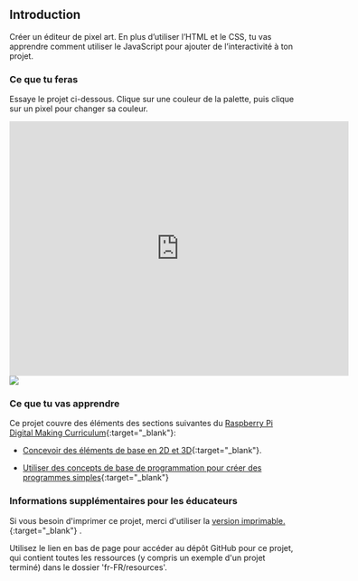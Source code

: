 ## Introduction

Créer un éditeur de pixel art. En plus d’utiliser l’HTML et le CSS, tu vas apprendre comment utiliser le JavaScript pour ajouter de l’interactivité à ton projet.

### Ce que tu feras

Essaye le projet ci-dessous. Clique sur une couleur de la palette, puis clique sur un pixel pour changer sa couleur.

<div class="trinket">
  <iframe src="https://trinket.io/embed/html/0e102a306b?outputOnly=true&start=result" width="600" height="450" frameborder="0" marginwidth="0" marginheight="0" allowfullscreen>
  </iframe>
  <img src="images/pixel-art-final.png">
</div>

### Ce que tu vas apprendre

Ce projet couvre des éléments des sections suivantes du [Raspberry Pi Digital Making Curriculum](https://rpf.io/curriculum){:target="_blank"}:

+ [Concevoir des éléments de base en 2D et 3D](https://www.raspberrypi.org/curriculum/design/creator){:target="_blank"}.

+ [Utiliser des concepts de base de programmation pour créer des programmes simples](https://www.raspberrypi.org/curriculum/programming/creator){:target="_blank"}

### Informations supplémentaires pour les éducateurs

Si vous besoin d'imprimer ce projet, merci d'utiliser la [version imprimable.](https://projects.raspberrypi.org/fr-FR/projects/pixel-art/print){:target="_blank"} .

Utilisez le lien en bas de page pour accéder au dépôt GitHub pour ce projet, qui contient toutes les ressources (y compris un exemple d'un projet terminé) dans le dossier 'fr-FR/resources'.